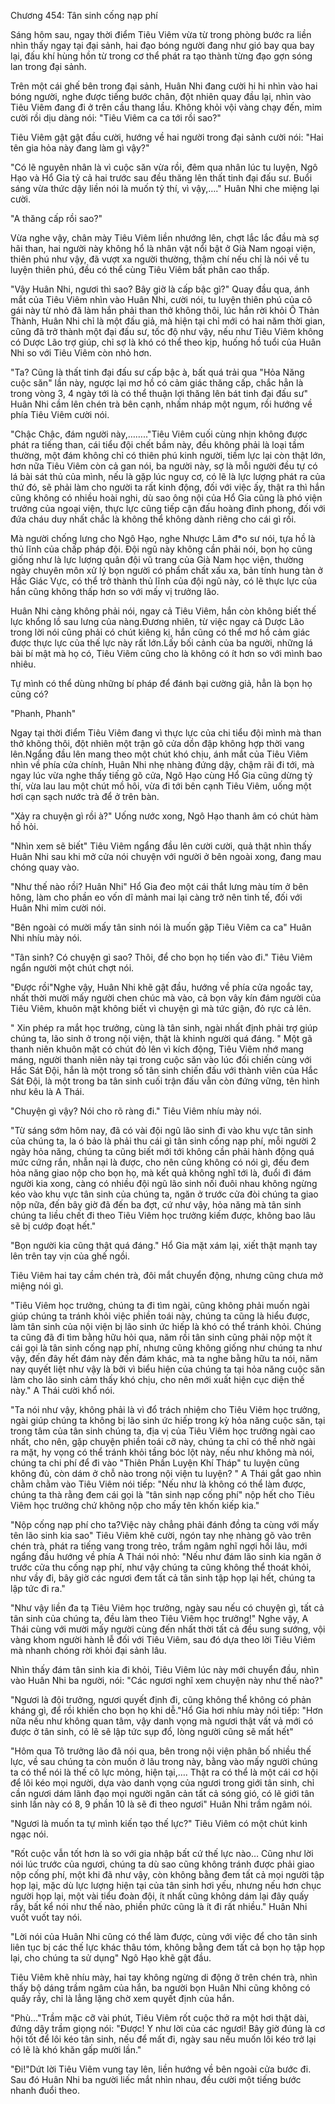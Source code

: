 




Chương 454: Tân sinh cống nạp phí


Sáng hôm sau, ngay thời điểm Tiêu Viêm vừa từ trong phòng bước ra liền nhìn thấy ngay tại đại sảnh, hai đạo bóng người đang như gió bay qua bay lại, đấu khí hùng hồn từ trong cơ thể phát ra tạo thành từng đạo gợn sóng lan trong đại sảnh.

Trên một cái ghế bên trong đại sảnh, Huân Nhi đang cười hi hi nhìn vào hai bóng người, nghe được tiếng bước chân, đột nhiên quay đầu lại, nhìn vào Tiêu Viêm đang đi ở trên cầu thang lầu. Không khỏi vội vàng chạy đến, mỉm cười rồi dịu dàng nói: "Tiêu Viêm ca ca tới rồi sao?"

Tiêu Viêm gật gật đầu cười, hướng về hai người trong đại sảnh cười nói: "Hai tên gia hỏa này đang làm gì vậy?"

"Có lẽ nguyên nhân là vì cuộc săn vừa rồi, đêm qua nhân lúc tu luyện, Ngô Hạo và Hổ Gia tỷ cả hai trước sau đều thăng lên thất tinh đại đấu sư. Buổi sáng vừa thức dậy liền nói là muốn tỷ thí, vì vậy,…." Huân Nhi che miệng lại cười.

"A thăng cấp rồi sao?"

Vừa nghe vậy, chân mày Tiêu Viêm liền nhướng lên, chợt lắc lắc đầu mà sợ hãi than, hai người này không hổ là nhân vật nổi bật ở Già Nam ngoại viện, thiên phú như vậy, đã vượt xa người thường, thậm chí nếu chỉ là nói về tu luyện thiên phú, đều có thể cùng Tiêu Viêm bất phân cao thấp.

"Vậy Huân Nhi, ngươi thì sao? Bây giờ là cấp bậc gì?" Quay đầu qua, ánh mắt của Tiêu Viêm nhìn vào Huân Nhi, cười nói, tu luyện thiên phú của cô gái này từ nhỏ đã làm hắn phải than thở không thôi, lúc hắn rời khỏi Ô Thản Thành, Huân Nhi chỉ là một đấu giả, mà hiện tại chỉ mới có hai năm thời gian, cũng đã trở thành một đại đấu sư, tốc độ như vậy, nếu như Tiêu Viêm không có Dược Lão trợ giúp, chỉ sợ là khó có thể theo kịp, huống hồ tuổi của Huân Nhi so với Tiêu Viêm còn nhỏ hơn.

"Ta? Cũng là thất tinh đại đấu sư cấp bậc à, bất quá trải qua "Hỏa Năng cuộc săn" lần này, ngược lại mơ hồ có cảm giác thăng cấp, chắc hẳn là trong vòng 3, 4 ngày tới là có thể thuận lợi thăng lên bát tinh đại đấu sư" Huân Nhi cầm lên chén trà bên cạnh, nhấm nháp một ngụm, rồi hướng về phía Tiêu Viêm cười nói.

"Chậc Chậc, đám người này,…….."Tiêu Viêm cuối cùng nhịn không được phát ra tiếng than, cái tiểu đội chết bầm này, đều không phải là loại tầm thường, một đám không chỉ có thiên phú kinh người, tiềm lực lại còn thật lớn, hơn nữa Tiêu Viêm còn cả gan nói, ba người này, sợ là mỗi người đều tự có lá bài sát thủ của mình, nếu là gặp lúc nguy cơ, có lẽ là lực lượng phát ra của thứ đó, sẽ phải làm cho người ta rất kinh động, đối với việc ấy, thật ra thì hắn cũng không có nhiều hoài nghi, dù sao ông nội của Hổ Gia cũng là phó viện trưởng của ngoại viện, thực lực cũng tiếp cận đấu hoàng đỉnh phong, đối với đứa cháu duy nhất chắc là không thể không dành riêng cho cái gì rồi.

Mà người chống lưng cho Ngô Hạo, nghe Nhược Lâm đ*o sư nói, tựa hồ là thủ lĩnh của chấp pháp đội. Đội ngũ này không cần phải nói, bọn họ cũng giống như là lực lượng quân đội vũ trang của Già Nam học viện, thường ngày chuyên môn xử lý bọn người có phẩm chất xấu xa, bản tính hung tàn ở Hắc Giác Vực, có thể trở thành thủ lĩnh của đội ngũ này, có lẽ thực lực của hắn cũng không thấp hơn so với mấy vị trưởng lão.

Huân Nhi càng không phải nói, ngay cả Tiêu Viêm, hắn còn không biết thế lực khổng lồ sau lưng của nàng.Đương nhiên, từ việc ngay cả Dược Lão trong lời nói cũng phải có chút kiêng kị, hắn cũng có thể mơ hồ cảm giác được thực lực của thế lực này rất lớn.Lấy bối cảnh của ba người, những lá bài bí mật mà họ có, Tiêu Viêm cũng cho là không có ít hơn so với mình bao nhiêu.

Tự mình có thể dùng những bí pháp để đánh bại cường giả, hẳn là bọn họ cũng có?

"Phanh, Phanh"

Ngay tại thời điểm Tiêu Viêm đang vì thực lực của chi tiểu đội mình mà than thở không thôi, đột nhiên một trận gõ cửa dồn đập không hợp thời vang lên.Ngẩng đầu lên mang theo một chút khó chịu, ánh mắt của Tiêu Viêm nhìn về phía cửa chính, Huân Nhi nhẹ nhàng đứng dậy, chậm rãi đi tới, mà ngay lúc vừa nghe thấy tiếng gõ cửa, Ngô Hạo cùng Hổ Gia cũng dừng tỷ thí, vừa lau lau một chút mồ hôi, vừa đi tới bên cạnh Tiêu Viêm, uống một hơi cạn sạch nước trà để ở trên bàn.

"Xảy ra chuyện gì rồi à?" Uống nước xong, Ngô Hạo thanh âm có chút hàm hồ hỏi.

"Nhìn xem sẽ biết" Tiêu Viêm ngẩng đầu lên cười cười, quả thật nhìn thấy Huân Nhi sau khi mở cửa nói chuyện với người ở bên ngoài xong, đang mau chóng quay vào.

"Như thế nào rồi? Huân Nhi" Hổ Gia đeo một cái thắt lưng màu tím ở bên hông, làm cho phần eo vốn dĩ mảnh mai lại càng trở nên tinh tế, đối với Huân Nhi mỉm cười nói.

"Bên ngoài có mười mấy tân sinh nói là muốn gặp Tiêu Viêm ca ca" Huân Nhi nhíu mày nói.

"Tân sinh? Có chuyện gì sao? Thôi, để cho bọn họ tiến vào đi." Tiêu Viêm ngẩn người một chút chợt nói.

"Được rồi"Nghe vậy, Huân Nhi khẽ gật đầu, hướng về phía cửa ngoắc tay, nhất thời mười mấy người chen chúc mà vào, cả bọn vây kín đám người của Tiêu Viêm, khuôn mặt không biết vì chuyện gì mà tức giận, đỏ rực cả lên.

" Xin phép ra mắt học trưởng, cùng là tân sinh, ngài nhất định phải trợ giúp chúng ta, lão sinh ở trong nội viện, thật là khinh người quá đáng. " Một gã thanh niên khuôn mặt có chút đỏ lên vì kích động, Tiêu Viêm nhớ mang máng, người thanh niên này tại trong cuộc săn vào lúc đối chiến cùng với Hắc Sát Đội, hắn là một trong số tân sinh chiến đấu với thành viên của Hắc Sát Đội, là một trong ba tân sinh cuối trận đấu vẫn còn đứng vững, tên hình như kêu là A Thái.

"Chuyện gì vậy? Nói cho rõ ràng đi." Tiêu Viêm nhíu mày nói.

"Từ sáng sớm hôm nay, đã có vài đội ngũ lão sinh đi vào khu vực tân sinh của chúng ta, la ó bảo là phải thu cái gì tân sinh cống nạp phí, mỗi người 2 ngày hỏa năng, chúng ta cũng biết mới tới không cần phải hành động quá mức cứng rắn, nhẫn nại là được, cho nên cũng không có nói gì, đều đem hỏa năng giao nộp cho bọn họ, mà kết quả không nghĩ tới là, đuổi đi đám người kia xong, càng có nhiều đội ngũ lão sinh nối đuôi nhau không ngừng kéo vào khu vực tân sinh của chúng ta, ngăn ở trước cửa đòi chúng ta giao nộp nữa, đến bây giờ đã đến ba đợt, cứ như vậy, hỏa năng mà tân sinh chúng ta liều chết đi theo Tiêu Viêm học trưởng kiếm được, không bao lâu sẽ bị cướp đoạt hết."

"Bọn người kia cũng thật quá đáng." Hổ Gia mặt xám lại, xiết thật mạnh tay lên trên tay vịn của ghế ngồi.

Tiêu Viêm hai tay cầm chén trà, đôi mắt chuyển động, nhưng cũng chưa mở miệng nói gì.

"Tiêu Viêm học trưởng, chúng ta đi tìm ngài, cũng không phải muốn ngài giúp chúng ta tránh khỏi việc phiền toái này, chúng ta cũng là hiểu được, làm tân sinh của nội viện bị lão sinh ức hiếp là khó có thể tránh khỏi. Chúng ta cũng đã đi tìm bằng hữu hỏi qua, năm rồi tân sinh cũng phải nộp một ít cái gọi là tân sinh cống nạp phí, nhưng cũng không giống như chúng ta như vậy, đến đây hết đám này đến đám khác, mà ta nghe bằng hữu ta nói, năm nay quyết liệt như vậy là bởi vì biểu hiện của chúng ta tại hỏa năng cuộc săn làm cho lão sinh cảm thấy khó chịu, cho nên mới xuất hiện cục diện thế này." A Thái cười khổ nói.

"Ta nói như vậy, không phải là vì đổ trách nhiệm cho Tiêu Viêm học trưởng, ngài giúp chúng ta không bị lão sinh ức hiếp trong kỳ hỏa năng cuộc săn, tại trong tâm của tân sinh chúng ta, địa vị của Tiêu Viêm học trưởng ngài cao nhất, cho nên, gặp chuyện phiền toái cỡ này, chúng ta chỉ có thể nhờ ngài ra mặt, hy vọng có thể tránh khỏi tầng bóc lột này, nếu như không mà nói, chúng ta chi phí để đi vào "Thiên Phần Luyện Khí Tháp" tu luyện cũng không đủ, còn dám ở chỗ nào trong nội viện tu luyện? " A Thái gắt gao nhìn chằm chằm vào Tiêu Viêm nói tiếp: "Nếu như là không có thể làm được, chúng ta thà rằng đem cái gọi là "tân sinh nạp cống phí" nộp hết cho Tiêu Viêm học trưởng chứ không nộp cho mấy tên khốn kiếp kia."

"Nộp cống nạp phí cho ta?Việc này chẳng phải đánh đồng ta cùng với mấy tên lão sinh kia sao" Tiêu Viêm khẽ cười, ngón tay nhẹ nhàng gõ vào trên chén trà, phát ra tiếng vang trong trẻo, trầm ngâm nghĩ ngợi hồi lâu, mới ngẩng đầu hướng về phía A Thái nói nhỏ: "Nếu như đám lão sinh kia ngăn ở trước cửa thu cống nạp phí, như vậy chúng ta cũng không thể thoát khỏi, như vầy đi, bây giờ các ngươi đem tất cả tân sinh tập họp lại hết, chúng ta lập tức đi ra."

"Như vậy liền đa tạ Tiêu Viêm học trưởng, ngày sau nếu có chuyện gì, tất cả tân sinh của chúng ta, đều làm theo Tiêu Viêm học trưởng!" Nghe vậy, A Thái cùng với mười mấy người cùng đến nhất thời tất cả đều sung sướng, vội vàng khom người hành lễ đối với Tiêu Viêm, sau đó dựa theo lời Tiêu Viêm mà nhanh chóng rời khỏi đại sảnh lâu.

Nhìn thấy đám tân sinh kia đi khỏi, Tiêu Viêm lúc này mới chuyển đầu, nhìn vào Huân Nhi ba người, nói: "Các ngươi nghĩ xem chuyện này như thế nào?"

"Ngươi là đội trưởng, ngươi quyết định đi, cũng không thể không có phản kháng gì, để rồi khiến cho bọn họ khi dễ."Hổ Gia hơi nhíu mày nói tiếp: "Hơn nữa nếu như không quan tâm, vậy danh vọng mà ngươi thật vất vả mới có được ở tân sinh, có lẽ sẽ lập tức sụp đổ, lòng người cũng sẽ mất hết"

"Hôm qua Tô trưởng lão đã nói qua, bên trong nội viện phân bố nhiều thế lực, về sau chúng ta còn muốn ở lâu trong này, bằng vào mấy người chúng ta có thể nói là thế cô lực mỏng, hiện tại,…. Thật ra có thể là một cái cơ hội để lôi kéo mọi người, dựa vào danh vọng của ngươi trong giới tân sinh, chỉ cần ngươi dám lãnh đạo mọi người ngăn cản tất cả sóng gió, có lẽ giới tân sinh lần này có 8, 9 phần 10 là sẽ đi theo ngươi" Huân Nhi trầm ngâm nói.

"Ngươi là muốn ta tự mình kiến tạo thế lực?" Tiêu Viêm có một chút kinh ngạc nói.

"Rốt cuộc vẫn tốt hơn là so với gia nhập bất cứ thế lực nào… Cũng như lời nói lúc trước của ngươi, chúng ta dù sao cũng không tránh được phải giao nộp cống phí, một khi đã như vậy, còn không bằng đem tất cả mọi người tập họp lại, mặc dù lực lượng hiện tại của tân sinh hơi yếu, nhưng nếu hơn chục người họp lại, một vài tiểu đoàn đội, ít nhất cũng không dám lại đây quấy rầy, bất kể nói như thế nào, phiền phức cũng là ít đi rất nhiều." Huân Nhi vuốt vuốt tay nói.

"Lời nói của Huân Nhi cũng có thể làm được, cùng với việc để cho tân sinh liên tục bị các thế lực khác thâu tóm, không bằng đem tất cả bọn họ tập họp lại, cho chúng ta sử dụng" Ngô Hạo khẽ gật đầu.

Tiêu Viêm khẽ nhíu mày, hai tay không ngừng di động ở trên chén trà, nhìn thấy bộ dáng trầm ngâm của hắn, ba người bọn Huân Nhi cũng không có quấy rầy, chỉ là lẳng lặng chờ xem quyết định của hắn.

"Phù…"Trầm mặc cỡ vài phút, Tiêu Viêm rốt cuộc thở ra một hơi thật dài, đứng dậy trầm giọng nói: "Được! Y như lời của các ngươi! Bây giờ đúng là cơ hội tốt để lôi kéo tân sinh, nếu để mất đi, ngày sau nếu muốn lôi kéo trở lại có lẽ là khó khăn gấp mười lần."

"Đi!"Dứt lời Tiêu Viêm vung tay lên, liền hướng về bên ngoài cửa bước đi. Sau đó Huân Nhi ba người liếc mắt nhìn nhau, đều cười một tiếng bước nhanh đuổi theo.




